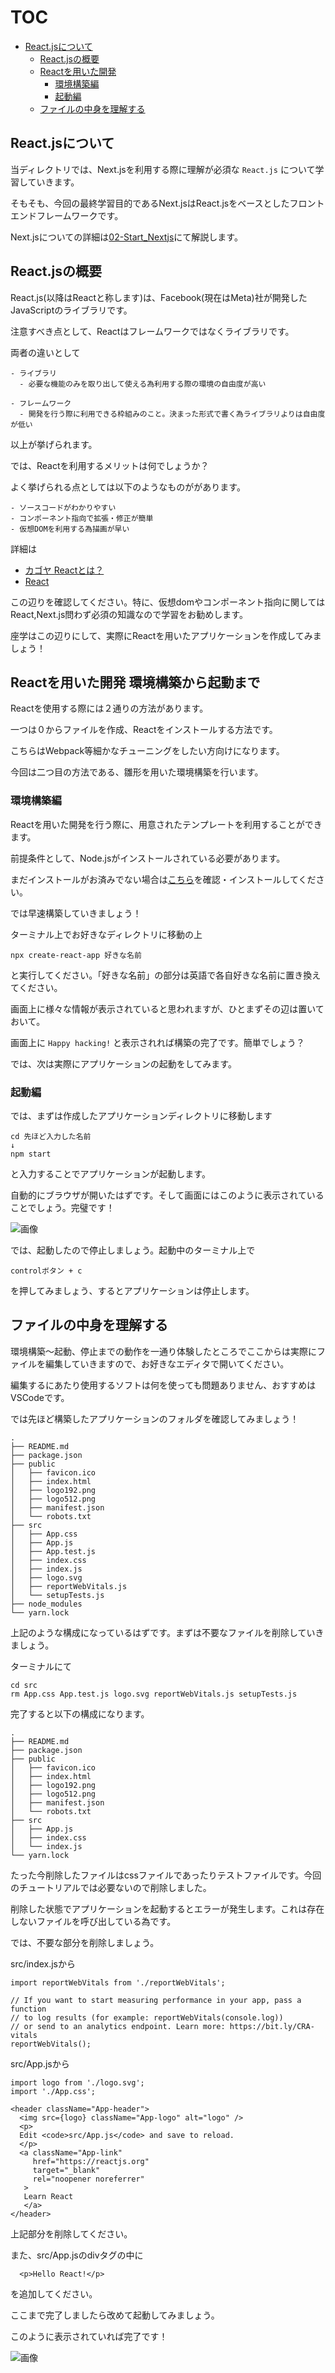 # TOC

* [React.jsについて](#reactjsについて)
   * [React.jsの概要](#reactjsの概要)
   * [Reactを用いた開発](#reactを用いた開発-環境構築から起動まで)
      * [環境構築編](#環境構築編)
      * [起動編](#起動編)
   * [ファイルの中身を理解する](#ファイルの中身を理解する)

## React.jsについて

当ディレクトリでは、Next.jsを利用する際に理解が必須な `React.js` について学習していきます。

そもそも、今回の最終学習目的であるNext.jsはReact.jsをベースとしたフロントエンドフレームワークです。

Next.jsについての詳細は[02-Start_Nextjs](../../02-Start_Nextjs)にて解説します。

## React.jsの概要

React.js(以降はReactと称します)は、Facebook(現在はMeta)社が開発したJavaScriptのライブラリです。

注意すべき点として、Reactはフレームワークではなくライブラリです。

両者の違いとして

```
- ライブラリ
  - 必要な機能のみを取り出して使える為利用する際の環境の自由度が高い

- フレームワーク
  - 開発を行う際に利用できる枠組みのこと。決まった形式で書く為ライブラリよりは自由度が低い
```

以上が挙げられます。

では、Reactを利用するメリットは何でしょうか？

よく挙げられる点としては以下のようなものががあります。

```
- ソースコードがわかりやすい
- コンポーネント指向で拡張・修正が簡単
- 仮想DOMを利用する為描画が早い
```

詳細は

- [カゴヤ Reactとは？](https://www.kagoya.jp/howto/it-glossary/develop/react/)
- [React](https://ja.reactjs.org/https://ja.reactjs.org/)

この辺りを確認してください。特に、仮想domやコンポーネント指向に関してはReact,Next.js問わず必須の知識なので学習をお勧めします。

座学はこの辺りにして、実際にReactを用いたアプリケーションを作成してみましょう！

## Reactを用いた開発 環境構築から起動まで

Reactを使用する際には２通りの方法があります。

一つは０からファイルを作成、Reactをインストールする方法です。

こちらはWebpack等細かなチューニングをしたい方向けになります。

今回は二つ目の方法である、雛形を用いた環境構築を行います。

### 環境構築編

Reactを用いた開発を行う際に、用意されたテンプレートを利用することができます。

前提条件として、Node.jsがインストールされている必要があります。

まだインストールがお済みでない場合は[こちら](../../01-basic/install-node.js)を確認・インストールしてください。

では早速構築していきましょう！

ターミナル上でお好きなディレクトリに移動の上

```
npx create-react-app 好きな名前
```

と実行してください。「好きな名前」の部分は英語で各自好きな名前に置き換えてください。

画面上に様々な情報が表示されていると思われますが、ひとまずその辺は置いておいて。

画面上に `Happy hacking!` と表示されれば構築の完了です。簡単でしょう？

では、次は実際にアプリケーションの起動をしてみます。

### 起動編

では、まずは作成したアプリケーションディレクトリに移動します

```
cd 先ほど入力した名前
↓
npm start
```

と入力することでアプリケーションが起動します。

自動的にブラウザが開いたはずです。そして画面にはこのように表示されていることでしょう。完璧です！

![画像](./images/react_1.png)

では、起動したので停止しましょう。起動中のターミナル上で

```
controlボタン + c
```

を押してみましょう、するとアプリケーションは停止します。

## ファイルの中身を理解する

環境構築〜起動、停止までの動作を一通り体験したところでここからは実際にファイルを編集していきますので、お好きなエディタで開いてください。

編集するにあたり使用するソフトは何を使っても問題ありません、おすすめはVSCodeです。

では先ほど構築したアプリケーションのフォルダを確認してみましょう！

```
.
├── README.md
├── package.json
├── public
│   ├── favicon.ico
│   ├── index.html
│   ├── logo192.png
│   ├── logo512.png
│   ├── manifest.json
│   └── robots.txt
├── src
│   ├── App.css
│   ├── App.js
│   ├── App.test.js
│   ├── index.css
│   ├── index.js
│   ├── logo.svg
│   ├── reportWebVitals.js
│   └── setupTests.js
├── node_modules 
└── yarn.lock
```

上記のような構成になっているはずです。まずは不要なファイルを削除していきましょう。

ターミナルにて

```
cd src
rm App.css App.test.js logo.svg reportWebVitals.js setupTests.js
```

完了すると以下の構成になります。

```
.
├── README.md
├── package.json
├── public
│   ├── favicon.ico
│   ├── index.html
│   ├── logo192.png
│   ├── logo512.png
│   ├── manifest.json
│   └── robots.txt
├── src
│   ├── App.js
│   ├── index.css
│   └── index.js
└── yarn.lock
```

たった今削除したファイルはcssファイルであったりテストファイルです。今回のチュートリアルでは必要ないので削除しました。

削除した状態でアプリケーションを起動するとエラーが発生します。これは存在しないファイルを呼び出している為です。

では、不要な部分を削除しましょう。

src/index.jsから

```
import reportWebVitals from './reportWebVitals';

// If you want to start measuring performance in your app, pass a function
// to log results (for example: reportWebVitals(console.log))
// or send to an analytics endpoint. Learn more: https://bit.ly/CRA-vitals
reportWebVitals();

```

src/App.jsから

```
import logo from './logo.svg';
import './App.css';

<header className="App-header">
  <img src={logo} className="App-logo" alt="logo" />
  <p>
  Edit <code>src/App.js</code> and save to reload.
  </p>
  <a className="App-link" 
     href="https://reactjs.org"
     target="_blank"
     rel="noopener noreferrer"
   >
   Learn React
   </a>
</header>

```

上記部分を削除してください。

また、src/App.jsのdivタグの中に

```
  <p>Hello React!</p>
```

を追加してください。

ここまで完了しましたら改めて起動してみましょう。

このように表示されていれば完了です！

![画像](./images/react-2.png)
